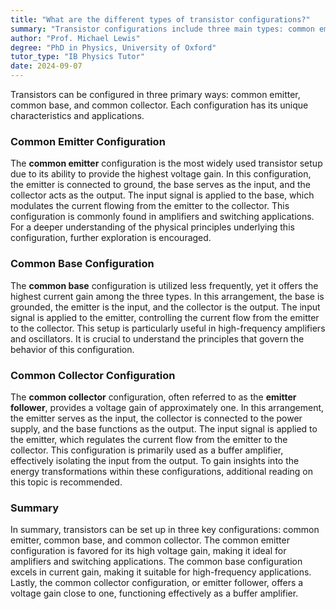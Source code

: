 ```yaml
---
title: "What are the different types of transistor configurations?"
summary: "Transistor configurations include three main types: common emitter, common base, and common collector, each serving distinct roles in amplifying and switching electronic signals."
author: "Prof. Michael Lewis"
degree: "PhD in Physics, University of Oxford"
tutor_type: "IB Physics Tutor"
date: 2024-09-07
---
```


Transistors can be configured in three primary ways: common emitter, common base, and common collector. Each configuration has its unique characteristics and applications.

### Common Emitter Configuration

The **common emitter** configuration is the most widely used transistor setup due to its ability to provide the highest voltage gain. In this configuration, the emitter is connected to ground, the base serves as the input, and the collector acts as the output. The input signal is applied to the base, which modulates the current flowing from the emitter to the collector. This configuration is commonly found in amplifiers and switching applications. For a deeper understanding of the physical principles underlying this configuration, further exploration is encouraged.

### Common Base Configuration

The **common base** configuration is utilized less frequently, yet it offers the highest current gain among the three types. In this arrangement, the base is grounded, the emitter is the input, and the collector is the output. The input signal is applied to the emitter, controlling the current flow from the emitter to the collector. This setup is particularly useful in high-frequency amplifiers and oscillators. It is crucial to understand the principles that govern the behavior of this configuration.

### Common Collector Configuration

The **common collector** configuration, often referred to as the **emitter follower**, provides a voltage gain of approximately one. In this arrangement, the emitter serves as the input, the collector is connected to the power supply, and the base functions as the output. The input signal is applied to the emitter, which regulates the current flow from the emitter to the collector. This configuration is primarily used as a buffer amplifier, effectively isolating the input from the output. To gain insights into the energy transformations within these configurations, additional reading on this topic is recommended.

### Summary

In summary, transistors can be set up in three key configurations: common emitter, common base, and common collector. The common emitter configuration is favored for its high voltage gain, making it ideal for amplifiers and switching applications. The common base configuration excels in current gain, making it suitable for high-frequency applications. Lastly, the common collector configuration, or emitter follower, offers a voltage gain close to one, functioning effectively as a buffer amplifier.
    